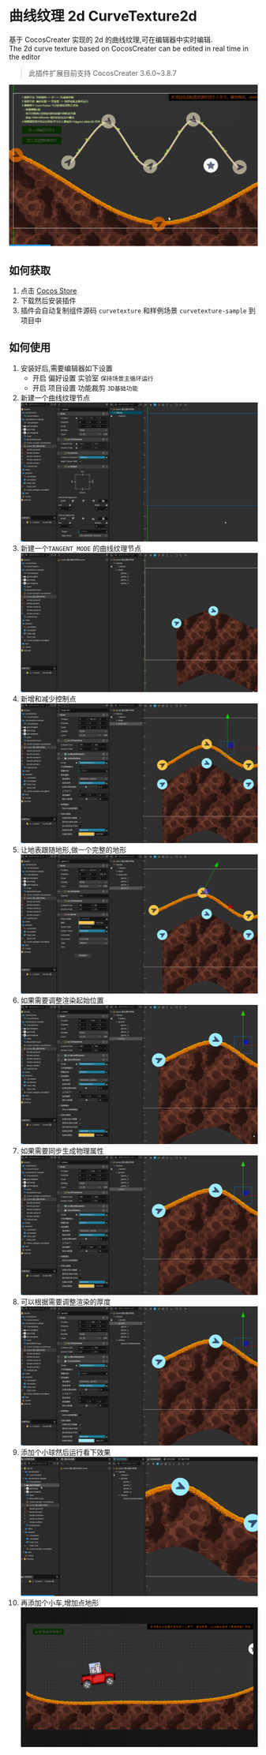 # 曲线纹理 2d CurveTexture2d

基于 CocosCreater 实现的 2d 的曲线纹理,可在编辑器中实时编辑.  
The 2d curve texture based on CocosCreater can be edited in real time in the editor

> 此插件扩展目前支持 CocosCreater 3.6.0~3.8.7

![](/imgs/1.gif)

## 如何获取

1. 点击 [Cocos Store](https://store.cocos.com/app/search?name=soida)
2. 下载然后安装插件
3. 插件会自动复制组件源码 `curvetexture` 和样例场景 `curvetexture-sample` 到项目中

## 如何使用

1. 安装好后,需要编辑器如下设置
   - 开启 偏好设置 实验室 `保持场景主循环运行`
   - 开启 项目设置 功能裁剪 `3D基础功能`
2. 新建一个曲线纹理节点 ![](/imgs/2.gif)
3. 新建一个`TANGENT_MODE` 的曲线纹理节点![](/imgs/3.gif)
4. 新增和减少控制点 ![](/imgs/4.gif)
5. 让地表跟随地形,做一个完整的地形![](/imgs/5.gif)
6. 如果需要调整渲染起始位置![](/imgs/6.gif)
7. 如果需要同步生成物理属性![](/imgs/7.gif)
8. 可以根据需要调整渲染的厚度![](/imgs/8.gif)
9. 添加个小球然后运行看下效果![](/imgs/9.gif)
10. 再添加个小车,增加点地形 ![](/imgs/10.gif)
